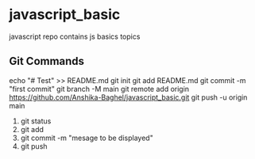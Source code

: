 # javascript_basic
javascript repo contains js basics topics
##  Git Commands  ##
echo "# Test" >> README.md
git init
git add README.md
git commit -m "first commit"
git branch -M main
git remote add origin https://github.com/Anshika-Baghel/javascript_basic.git
git push -u origin main



1. git status
2. git add
3. git commit -m "mesage to be displayed"
4. git push

